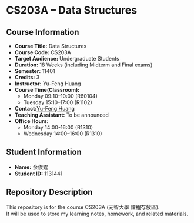  # CS203A – Data Structures  
 ## Course Information  
 - **Course Title:** Data Structures
 - **Course Code:** CS203A
 - **Target Audience:** Undergraduate Students
 - **Duration:** 18 Weeks (including Midterm and Final exams)
 - **Semester:** 11401
 - **Credits:** 3
 - **Instructor:** Yu-Feng Huang
 - **Course Time(Classroom):**  
    - Monday 09:10–10:00 (R60104)
    - Tuesday 15:10–17:00 (R1102)
 - **Contact:**[Yu-Feng Huang](mailto:yfhuang@saturn.yzu.edu.tw)
 - **Teaching Assistant:** To be announced
 - **Office Hours:**
   - Monday 14:00-16:00 (R1310)  
   - Wednesday 14:00–16:00 (R1310)
 ## Student Information  
- **Name:** 余俊霆  
- **Student ID:** 1131441  

## Repository Description  
This repository is for the course CS203A (元智大學 課程存放區).  
It will be used to store my learning notes, homework, and related materials.

